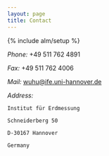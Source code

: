 ```yaml
---
layout: page
title: Contact
---
```

{% include alm/setup %}
<script language="javascript">
$($("#contact").children()[0]).css('color', '#EC6197');
</script>

*Phone:*	+49 511 762 4891

*Fax:*	+49 511 762 4006

*Mail:*	wuhu@ife.uni-hannover.de

*Address:* 

    Institut für Erdmessung 

    Schneiderberg 50

    D-30167 Hannover

    Germany 






